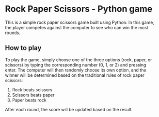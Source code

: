 # Rock Paper Scissors - Python game

This is a simple rock paper scissors game built using Python. In this game, the player competes against the computer to see who can win the most rounds.

## How to play

To play the game, simply choose one of the three options (rock, paper, or scissors) by typing the corresponding number (0, 1, or 2) and pressing enter. 
The computer will then randomly choose its own option, and the winner will be determined based on the traditional rules of rock paper scissors:

1. Rock beats scissors
1. Scissors beats paper
1. Paper beats rock

After each round, the score will be updated based on the result. 
